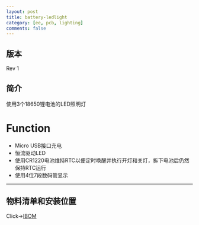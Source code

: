 ```yaml
---
layout: post
title: battery-ledlight
category: [ee, pcb, lighting]
comments: false
---
```



## 版本

Rev 1

## 简介
使用3个18650锂电池的LED照明灯

# Function
- Micro USB接口充电
- 恒流驱动LED
- 使用CR1220电池维持RTC以便定时唤醒并执行开灯和关灯，拆下电池后仍然保持RTC运行
- 使用4位7段数码管显示

---

## 物料清单和安装位置
Click->[IBOM](/static/KiCAD-20191105-battery-ledlight/bom/ibom/html)

